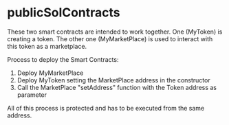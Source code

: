# publicSolContracts

These two smart contracts are intended to work together. One (MyToken) is creating a token. The other one (MyMarketPlace) is used to interact with this token as a marketplace.

Process to deploy the Smart Contracts:

1. Deploy MyMarketPlace 
2. Deploy MyToken setting the MarketPlace address in the constructor
3. Call the MarketPlace "setAddress" function with the Token address as parameter

All of this process is protected and has to be executed from the same address.
